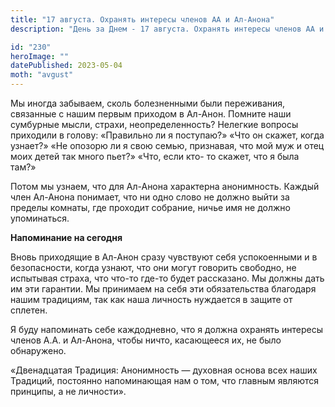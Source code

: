 ```yaml
---
title: "17 августа. Охранять интересы членов АА и Ал-Анона"
description: "День за Днем - 17 августа. Охранять интересы членов АА и Ал-Анона"

id: "230"
heroImage: ""
datePublished: 2023-05-04
moth: "avgust"
---
```


Мы иногда забываем, сколь болезненными были переживания, связанные с нашим
первым приходом в Ал-Анон. Помните наши сумбурные мысли, страхи,
неопределенность? Нелегкие вопросы приходили в голову: «Правильно ли я
поступаю?» «Что он скажет, когда узнает?» «Не опозорю ли я свою семью,
признавая, что мой муж и отец моих детей так много пьет?» «Что, если кто- то
скажет, что я была там?»

Потом мы узнаем, что для Ал-Анона характерна анонимность. Каждый член Ал-Анона
понимает, что ни одно слово не должно выйти за пределы комнаты, где проходит
собрание, ничье имя не должно упоминаться.

**Напоминание на сегодня**

Вновь приходящие в Ал-Анон сразу чувствуют себя успокоенными и в безопасности,
когда узнают, что они могут говорить свободно, не испытывая страха, что что-то
где-то будет рассказано. Мы должны дать им эти гарантии. Мы принимаем на себя
эти обязательства благодаря нашим традициям, так как наша личность нуждается в
защите от сплетен.

Я буду напоминать себе каждодневно, что я должна охранять интересы членов А.А.
и Ал-Анона, чтобы ничто, касающееся их, не было обнаружено.

«Двенадцатая Традиция: Анонимность — духовная основа всех наших Традиций,
постоянно напоминающая нам о том, что главным являются принципы, а не
личности».
